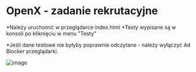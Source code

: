 # OpenX - zadanie rekrutacyjne

*Należy uruchomić w przeglądarce index.html
*Testy wypisane są w konsoli po kliknięciu w menu "Testy"

*Jeśli dane testowe nie byłyby poprawnie odczytane - należy wyłączyć Ad Blocker przeglądarki.

![image](https://user-images.githubusercontent.com/56655178/115157221-60811200-a088-11eb-8b82-92bf357c0e5f.png)
